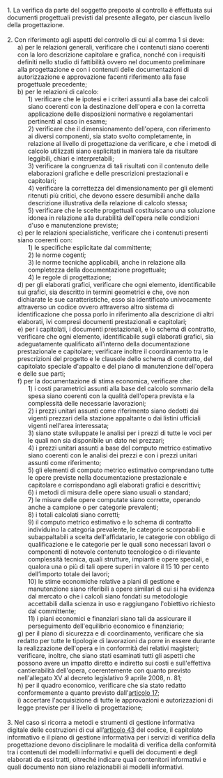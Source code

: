<ul style="list-style-type: none">
    <li>1. La verifica da parte del soggetto preposto al controllo è effettuata sui documenti progettuali previsti dal presente allegato, per ciascun livello della progettazione.
    </li>
    <br>
    <li>2. Con riferimento agli aspetti del controllo di cui al comma 1 si deve:
        <ul class="alist" style="list-style-type: none">
            <li>a) per le relazioni generali, verificare che i contenuti siano coerenti con la loro descrizione capitolare e grafica, nonché con i requisiti definiti nello studio di fattibilità ovvero nel documento preliminare alla progettazione e con i contenuti delle documentazioni di autorizzazione e approvazione facenti riferimento alla fase progettuale precedente;</li>
            <li>b) per le relazioni di calcolo:
                <ul style="list-style-type: none">
                    <li>1) verificare che le ipotesi e i criteri assunti alla base dei calcoli siano coerenti con la destinazione dell'opera e con la corretta applicazione delle disposizioni normative e regolamentari pertinenti al caso in esame;</li>
                    <li>2) verificare che il dimensionamento dell'opera, con riferimento ai diversi componenti, sia stato svolto completamente, in relazione al livello di progettazione da verificare, e che i metodi di calcolo utilizzati siano esplicitati in maniera tale da risultare leggibili, chiari e interpretabili;</li>
                    <li>3) verificare la congruenza di tali risultati con il contenuto delle elaborazioni grafiche e delle prescrizioni prestazionali e capitolari;</li>
                    <li>4) verificare la correttezza del dimensionamento per gli elementi ritenuti più critici, che devono essere desumibili anche dalla descrizione illustrativa della relazione di calcolo stessa;</li>
                    <li>5) verificare che le scelte progettuali costituiscano una soluzione idonea in relazione alla durabilità dell'opera nelle condizioni d'uso e manutenzione previste;</li>
                </ul>
            </li>
            <li>c) per le relazioni specialistiche, verificare che i contenuti presenti siano coerenti con:
                <ul style="list-style-type: none">
                    <li>1) le specifiche esplicitate dal committente;</li>
                    <li>2) le norme cogenti;</li>
                    <li>3) le norme tecniche applicabili, anche in relazione alla completezza della documentazione progettuale;</li>
                    <li>4) le regole di progettazione;</li>
                </ul>
            </li>
            <li>d) per gli elaborati grafici, verificare che ogni elemento, identificabile sui grafici, sia descritto in termini geometrici e che, ove non dichiarate le sue caratteristiche, esso sia identificato univocamente attraverso un codice ovvero attraverso altro sistema di identificazione che possa porlo in riferimento alla descrizione di altri elaborati, ivi compresi documenti prestazionali e capitolari;</li>
            <li>e) per i capitolati, i documenti prestazionali, e lo schema di contratto, verificare che ogni elemento, identificabile sugli elaborati grafici, sia adeguatamente qualificato all'interno della documentazione prestazionale e capitolare; verificare inoltre il coordinamento tra le prescrizioni del progetto e le clausole dello schema di contratto, del capitolato speciale d'appalto e del piano di manutenzione dell'opera e delle sue parti;</li>
            <li>f) per la documentazione di stima economica, verificare che:
                <ul style="list-style-type: none">
                    <li>1) i costi parametrici assunti alla base del calcolo sommario della spesa siano coerenti con la qualità dell'opera prevista e la complessità delle necessarie lavorazioni;</li>
                    <li>2) i prezzi unitari assunti come riferimento siano dedotti dai vigenti prezzari della stazione appaltante o dai listini ufficiali vigenti nell'area interessata;</li>
                    <li>3) siano state sviluppate le analisi per i prezzi di tutte le voci per le quali non sia disponibile un dato nei prezzari;</li>
                    <li>4) i prezzi unitari assunti a base del computo metrico estimativo siano coerenti con le analisi dei prezzi e con i prezzi unitari assunti come riferimento;</li>
                    <li>5) gli elementi di computo metrico estimativo comprendano tutte le opere previste nella documentazione prestazionale e capitolare e corrispondano agli elaborati grafici e descrittivi;</li>
                    <li>6) i metodi di misura delle opere siano usuali o standard;</li>
                    <li>7) le misure delle opere computate siano corrette, operando anche a campione o per categorie prevalenti;</li>
                    <li>8) i totali calcolati siano corretti;</li>
                    <li>9) il computo metrico estimativo e lo schema di contratto individuino la categoria prevalente, le categorie scorporabili e subappaltabili a scelta dell'affidatario, le categorie con obbligo di qualificazione e le categorie per le quali sono necessari lavori o componenti di notevole contenuto tecnologico o di rilevante complessità tecnica, quali strutture, impianti e opere speciali, e qualora una o più di tali opere superi in valore il 15 10 per cento dell’importo totale dei lavori;</li>
                    <li>10) le stime economiche relative a piani di gestione e manutenzione siano riferibili a opere similari di cui si ha evidenza dal mercato o che i calcoli siano fondati su metodologie accettabili dalla scienza in uso e raggiungano l'obiettivo richiesto dal committente;</li>
                    <li>11) i piani economici e finanziari siano tali da assicurare il perseguimento dell'equilibrio economico e finanziario;</li>
                </ul>
            </li>
            <li>g) per il piano di sicurezza e di coordinamento, verificare che sia redatto per tutte le tipologie di lavorazioni da porre in essere durante la realizzazione dell'opera e in conformità dei relativi magisteri; verificare, inoltre, che siano stati esaminati tutti gli aspetti che possono avere un impatto diretto e indiretto sui costi e sull'effettiva cantierabilità dell'opera, coerentemente con quanto previsto nell'allegato XV al decreto legislativo 9 aprile 2008, n. 81;</li>
            <li>h) per il quadro economico, verificare che sia stato redatto conformemente a quanto previsto dall'<a href="/index.html?article=allegato-1.7-articolo-17&version=1">articolo 17</a>;</li>
            <li>i) accertare l'acquisizione di tutte le approvazioni e autorizzazioni di legge previste per il livello di progettazione;</li>
        </ul>    
    </li>
    <br>
    <li>3. Nel caso si ricorra a metodi e strumenti di gestione informativa digitale delle costruzioni di cui all’<a href="/index.html?article=articolo-43&version=1">articolo 43</a> del codice, il capitolato informativo e il piano di gestione informativa per i servizi di verifica della progettazione devono disciplinare le modalità di verifica della conformità tra i contenuti dei modelli informativi e quelli dei documenti e degli elaborati da essi tratti, oltreché indicare quali contenitori informativi e quali documento non siano relazionabili ai modelli informativi.</li>
</ul>